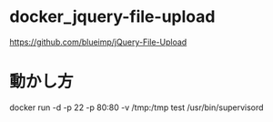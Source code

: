 docker_jquery-file-upload
=========================

https://github.com/blueimp/jQuery-File-Upload

# 動かし方

docker run -d -p 22 -p 80:80 -v /tmp:/tmp test /usr/bin/supervisord
